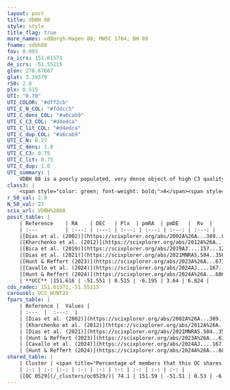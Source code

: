 ```yaml
---
layout: post
title: VDBH 88
style: style
title_flag: true
more_names: vdBergh-Hagen 88; MWSC 1764; BH 88
fname: vdbh88
fov: 0.093
ra_icrs: 151.61571
de_icrs: -51.55115
glon: 278.67687
glat: 3.39379
r50: 2.8
plx: 0.515
UTI: "0.70"
UTI_COLOR: "#dff2cb"
UTI_C_N_COL: "#fddcc5"
UTI_C_dens_COL: "#a6cab9"
UTI_C_C3_COL: "#d4edca"
UTI_C_lit_COL: "#d4edca"
UTI_C_dup_COL: "#a6cab9"
UTI_C_N: 0.27
UTI_C_dens: 1.0
UTI_C_C3: 0.75
UTI_C_lit: 0.75
UTI_C_dup: 1.0
UTI_summary: |
    VDBH 88 is a poorly populated, very dense object of high C3 quality. It is well-studied in the literature. This object shares a significant percentage of members with a later reported entry.
class3: |
    <span style="color: green; font-weight: bold;">A</span><span style="color: #FFC300; font-weight: bold;">B</span>
r_50_val: 2.8
N_50_val: 27
scix_url: VDBH%2088
posit_table: |
    | Reference    | RA    | DEC   | Plx  | pmRA  | pmDE   |  Rv  |
    | :---         | :---: | :---: | :---: | :---: | :---: | :---: |
    |[Dias et al. (2002)](https://scixplorer.org/abs/2002A%26A...389..871D) | 151.625 | -51.567 | -- | -4.82 | 3.94 | -- |
    |[Kharchenko et al. (2012)](https://scixplorer.org/abs/2012A%26A...543A.156K) | 151.567 | -51.595 | -- | -9.15 | 8.65 | -- |
    |[Bica et al. (2019)](https://scixplorer.org/abs/2019AJ....157...12B) | 151.575 | -51.61 | -- | -- | -- | -- |
    |[Dias et al. (2021)](https://scixplorer.org/abs/2021MNRAS.504..356D) | 151.621 | -51.556 | 0.386 | -6.086 | 3.602 | 22.751 |
    |[Hunt & Reffert (2023)](https://scixplorer.org/abs/2023A%26A...673A.114H) | 151.615 | -51.555 | 0.534 | -6.18 | 3.638 | 22.364 |
    |[Cavallo et al. (2024)](https://scixplorer.org/abs/2024AJ....167...12C) | 151.574 | -51.526 | 0.538 | -- | -- | -- |
    |[Hunt & Reffert (2024)](https://scixplorer.org/abs/2024A%26A...686A..42H) | 151.615 | -51.555 | 0.534 | -6.18 | 3.638 | 22.364 |
    | **UCC** |151.616 | -51.551 | 0.515 | -6.195 | 3.64 | 6.824 | 
cds_radec: 151.61571,-51.55115
carousel: UCC_HUNT23
fpars_table: |
    | Reference |  Values |
    | :---  |  :---:  |
    | [Dias et al. (2002)](https://scixplorer.org/abs/2002A%26A...389..871D) | `E(B-V)=0.6, Dist=1770.0, Age=8.1` |
    | [Kharchenko et al. (2012)](https://scixplorer.org/abs/2012A%26A...543A.156K) | `e_bv=0.541, distance=5823, log_age=9.1` |
    | [Dias et al. (2021)](https://scixplorer.org/abs/2021MNRAS.504..356D) | `Av=1.612, Dist=2011, logage=8.766, [Fe/H]=-0.141` |
    | [Hunt & Reffert (2023)](https://scixplorer.org/abs/2023A%26A...673A.114H) | `AV50=1.437, diffAV50=1.011, MOD50=11.241, logAge50=8.674` |
    | [Cavallo et al. (2024)](https://scixplorer.org/abs/2024AJ....167...12C) | `AV50=1.44, dMod50=11.31, logAge50=8.58, [Fe/H]50=0.41` |
    | [Hunt & Reffert (2024)](https://scixplorer.org/abs/2024A%26A...686A..42H) | `MassJ=134.686` |
shared_table: |
    | Cluster | <span title="Percentage of members that this OC shares with the ones listed">%</span>   | RA   | DEC   | Plx   | pmRA  | pmDE  | Rv | UTI |
    | :-: | :-: |:-: | :-: | :-: | :-: | :-: | :-: | :-: |
    |[OC 0529](/_clusters/oc0529/)| 74.1 | 151.59 | -51.51 | 0.53 | -6.2 | 3.66 | 6.08 |0.08 |
---
```

